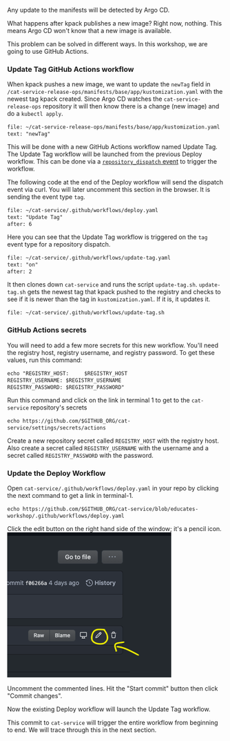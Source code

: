 Any update to the manifests will be detected by Argo CD.

What happens after kpack publishes a new image?
Right now, nothing.
This means Argo CD won't know that a new image is available.

This problem can be solved in different ways.
In this workshop, we are going to use GitHub Actions.

### Update Tag GitHub Actions workflow

When kpack pushes a new image, we want to update the `newTag` field in `/cat-service-release-ops/manifests/base/app/kustomization.yaml` with the newest tag kpack created. Since Argo CD watches the `cat-service-release-ops` repository it will then know there is a change (new image) and do a `kubectl apply`.

```editor:select-matching-text
file: ~/cat-service-release-ops/manifests/base/app/kustomization.yaml
text: "newTag"
```

This will be done with a new GitHub Actions workflow named Update Tag. 
The Update Tag workflow will be launched from the previous Deploy workflow. This can be done via a [`repository_dispatch` event](https://docs.github.com/en/actions/reference/events-that-trigger-workflows#repository_dispatch) to trigger the workflow. 

The following code at the end of the Deploy workflow will send the dispatch event via curl. You will later uncomment this section in the browser. 
It is sending the event type `tag`.

```editor:select-matching-text
file: ~/cat-service/.github/workflows/deploy.yaml
text: "Update Tag"
after: 6
```

Here you can see that the Update Tag workflow is triggered on the `tag` event type for a repository dispatch.

```editor:select-matching-text
file: ~/cat-service/.github/workflows/update-tag.yaml
text: "on"
after: 2
```

It then clones down `cat-service` and runs the script `update-tag.sh`.
`update-tag.sh` gets the newest tag that kpack pushed to the registry and checks to see if it is newer than the tag in `kustomization.yaml`. If it is, it updates it.

```editor:open-file
file: ~/cat-service/.github/workflows/update-tag.sh
```
### GitHub Actions secrets

You will need to add a few more secrets for this new workflow. You'll need the registry host, registry username, and registry password.
To get these values, run this command:
```execute-1
echo "REGISTRY_HOST:     $REGISTRY_HOST
REGISTRY_USERNAME: $REGISTRY_USERNAME
REGISTRY_PASSWORD: $REGISTRY_PASSWORD"
```

Run this command and click on the link in terminal 1 to get to the `cat-service` repository's secrets
```execute-1
echo https://github.com/$GITHUB_ORG/cat-service/settings/secrets/actions
```
Create a new repository secret called `REGISTRY_HOST` with the registry host.
Also create a secret called `REGISTRY_USERNAME` with the username and a secret called `REGISTRY_PASSWORD` with the password.

### Update the Deploy Workflow

Open `cat-service/.github/workflows/deploy.yaml` in your repo by clicking the next command to get a link in terminal-1. 

```execute-1
echo https://github.com/$GITHUB_ORG/cat-service/blob/educates-workshop/.github/workflows/deploy.yaml
```

Click the edit button on the right hand side of the window; it's a pencil icon.
![alt_text](images/ga-edit-file.png "Click edit file to edit the file")

Uncomment the commented lines. 
Hit the "Start commit" button then click "Commit changes".

Now the existing Deploy workflow will launch the Update Tag workflow.

This commit to `cat-service` will trigger the entire workflow from beginning to end. We will trace through this in the next section. 
